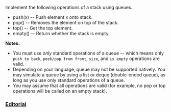 Implement the following operations of a stack using queues.

 - push(x) -- Push element x onto stack.
 - pop() -- Removes the element on top of the stack.
 - top() -- Get the top element.
 - empty() -- Return whether the stack is empty.

**Notes:**

 - You must use *only* standard operations of a queue -- which means only `push to back`, `peek/pop from front`, `size`, and `is empty` operations are valid.
 - Depending on your language, queue may not be supported natively. You may simulate a queue by using a list or deque (double-ended queue), as long as you use only standard operations of a queue.
 - You may assume that all operations are valid (for example, no pop or top operations will be called on an empty stack).

### [Editorial](https://leetcode.com/articles/implement-stack-using-queues/)
